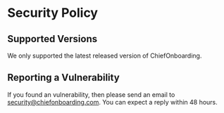 # Security Policy

## Supported Versions

We only supported the latest released version of ChiefOnboarding. 

## Reporting a Vulnerability

If you found an vulnerability, then please send an email to security@chiefonboarding.com. You can expect a reply within 48 hours.

